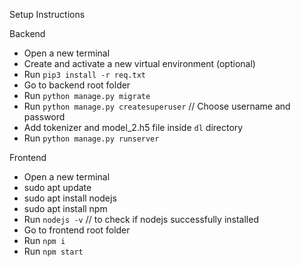 Setup Instructions

Backend

- Open a new terminal
- Create and activate a new virtual environment (optional)
- Run `pip3 install -r req.txt`
- Go to backend root folder
- Run `python manage.py migrate`
- Run `python manage.py createsuperuser` // Choose username and password
- Add tokenizer and model_2.h5 file inside `dl` directory
- Run `python manage.py runserver`

Frontend

- Open a new terminal
- sudo apt update
- sudo apt install nodejs
- sudo apt install npm
- Run `nodejs -v` // to check if nodejs successfully installed
- Go to frontend root folder
- Run `npm i`
- Run `npm start`
